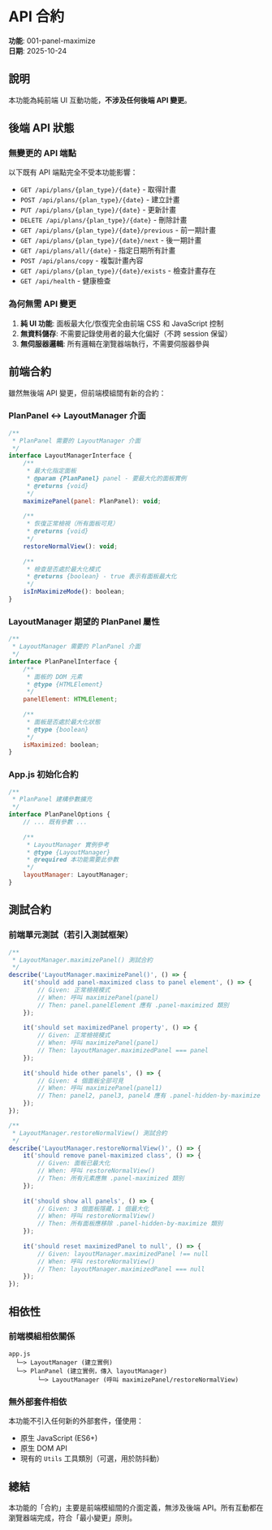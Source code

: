 # API 合約

**功能**: 001-panel-maximize  
**日期**: 2025-10-24

## 說明

本功能為純前端 UI 互動功能，**不涉及任何後端 API 變更**。

## 後端 API 狀態

### 無變更的 API 端點

以下既有 API 端點完全不受本功能影響：

- `GET /api/plans/{plan_type}/{date}` - 取得計畫
- `POST /api/plans/{plan_type}/{date}` - 建立計畫
- `PUT /api/plans/{plan_type}/{date}` - 更新計畫
- `DELETE /api/plans/{plan_type}/{date}` - 刪除計畫
- `GET /api/plans/{plan_type}/{date}/previous` - 前一期計畫
- `GET /api/plans/{plan_type}/{date}/next` - 後一期計畫
- `GET /api/plans/all/{date}` - 指定日期所有計畫
- `POST /api/plans/copy` - 複製計畫內容
- `GET /api/plans/{plan_type}/{date}/exists` - 檢查計畫存在
- `GET /api/health` - 健康檢查

### 為何無需 API 變更

1. **純 UI 功能**: 面板最大化/恢復完全由前端 CSS 和 JavaScript 控制
2. **無資料儲存**: 不需要記錄使用者的最大化偏好（不跨 session 保留）
3. **無伺服器邏輯**: 所有邏輯在瀏覽器端執行，不需要伺服器參與

## 前端合約

雖然無後端 API 變更，但前端模組間有新的合約：

### PlanPanel ↔ LayoutManager 介面

```javascript
/**
 * PlanPanel 需要的 LayoutManager 介面
 */
interface LayoutManagerInterface {
    /**
     * 最大化指定面板
     * @param {PlanPanel} panel - 要最大化的面板實例
     * @returns {void}
     */
    maximizePanel(panel: PlanPanel): void;
    
    /**
     * 恢復正常檢視（所有面板可見）
     * @returns {void}
     */
    restoreNormalView(): void;
    
    /**
     * 檢查是否處於最大化模式
     * @returns {boolean} - true 表示有面板最大化
     */
    isInMaximizeMode(): boolean;
}
```

### LayoutManager 期望的 PlanPanel 屬性

```javascript
/**
 * LayoutManager 需要的 PlanPanel 介面
 */
interface PlanPanelInterface {
    /**
     * 面板的 DOM 元素
     * @type {HTMLElement}
     */
    panelElement: HTMLElement;
    
    /**
     * 面板是否處於最大化狀態
     * @type {boolean}
     */
    isMaximized: boolean;
}
```

### App.js 初始化合約

```javascript
/**
 * PlanPanel 建構參數擴充
 */
interface PlanPanelOptions {
    // ... 既有參數 ...
    
    /**
     * LayoutManager 實例參考
     * @type {LayoutManager}
     * @required 本功能需要此參數
     */
    layoutManager: LayoutManager;
}
```

## 測試合約

### 前端單元測試（若引入測試框架）

```javascript
/**
 * LayoutManager.maximizePanel() 測試合約
 */
describe('LayoutManager.maximizePanel()', () => {
    it('should add panel-maximized class to panel element', () => {
        // Given: 正常檢視模式
        // When: 呼叫 maximizePanel(panel)
        // Then: panel.panelElement 應有 .panel-maximized 類別
    });
    
    it('should set maximizedPanel property', () => {
        // Given: 正常檢視模式
        // When: 呼叫 maximizePanel(panel)
        // Then: layoutManager.maximizedPanel === panel
    });
    
    it('should hide other panels', () => {
        // Given: 4 個面板全部可見
        // When: 呼叫 maximizePanel(panel1)
        // Then: panel2, panel3, panel4 應有 .panel-hidden-by-maximize 類別
    });
});

/**
 * LayoutManager.restoreNormalView() 測試合約
 */
describe('LayoutManager.restoreNormalView()', () => {
    it('should remove panel-maximized class', () => {
        // Given: 面板已最大化
        // When: 呼叫 restoreNormalView()
        // Then: 所有元素應無 .panel-maximized 類別
    });
    
    it('should show all panels', () => {
        // Given: 3 個面板隱藏，1 個最大化
        // When: 呼叫 restoreNormalView()
        // Then: 所有面板應移除 .panel-hidden-by-maximize 類別
    });
    
    it('should reset maximizedPanel to null', () => {
        // Given: layoutManager.maximizedPanel !== null
        // When: 呼叫 restoreNormalView()
        // Then: layoutManager.maximizedPanel === null
    });
});
```

## 相依性

### 前端模組相依關係

```
app.js
  └─> LayoutManager (建立實例)
  └─> PlanPanel (建立實例，傳入 layoutManager)
        └─> LayoutManager (呼叫 maximizePanel/restoreNormalView)
```

### 無外部套件相依

本功能不引入任何新的外部套件，僅使用：
- 原生 JavaScript (ES6+)
- 原生 DOM API
- 現有的 `Utils` 工具類別（可選，用於防抖動）

## 總結

本功能的「合約」主要是前端模組間的介面定義，無涉及後端 API。所有互動都在瀏覽器端完成，符合「最小變更」原則。
